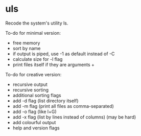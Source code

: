 # uls
Recode the system's utility ls.

To-do for minimal version:
 - free memory
 - sort by name
 - if output is piped, use -1 as default instead of -C
 - calculate size for -l flag
 - print files itself if they are arguments +

 To-do for creative version:
 - recursive output
 - recursive sorting
 - additional sorting flags
 - add -d flag (list directory itself)
 - add -m flag (print all files as comma-separated)
 - add -o flag (like l+G)
 - add -x flag (list by lines instead of columns) (may be hard)
 - add colourful output
 - help and version flags

